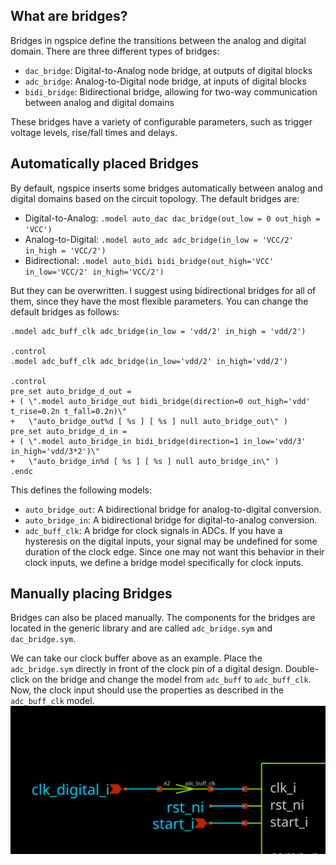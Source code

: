 ## What are bridges?

Bridges in ngspice define the transitions between the analog and digital domain. There are three different types of bridges:

- `dac_bridge`: Digital-to-Analog node bridge, at outputs of digital blocks
- `adc_bridge`: Analog-to-Digital node bridge, at inputs of digital blocks
- `bidi_bridge`: Bidirectional bridge, allowing for two-way communication between analog and digital domains

These bridges have a variety of configurable parameters, such as trigger voltage levels, rise/fall times and delays.

## Automatically placed Bridges

By default, ngspice inserts some bridges automatically between analog and digital domains based on the circuit topology. The default bridges are:

- Digital-to-Analog: `.model auto_dac dac_bridge(out_low = 0 out_high = 'VCC')`
- Analog-to-Digital: `.model auto_adc adc_bridge(in_low = 'VCC/2' in_high = 'VCC/2')`
- Bidirectional: `.model auto_bidi bidi_bridge(out_high='VCC' in_low='VCC/2' in_high='VCC/2')`

But they can be overwritten. I suggest using bidirectional bridges for all of them, since they have the most flexible parameters. You can change the default bridges as follows:
```spice
.model adc_buff_clk adc_bridge(in_low = 'vdd/2' in_high = 'vdd/2')

.control
.model adc_buff_clk adc_bridge(in_low='vdd/2' in_high='vdd/2')

.control
pre_set auto_bridge_d_out =
+ ( \".model auto_bridge_out bidi_bridge(direction=0 out_high='vdd' t_rise=0.2n t_fall=0.2n)\"
+   \"auto_bridge_out%d [ %s ] [ %s ] null auto_bridge_out\" )
pre_set auto_bridge_d_in =
+ ( \".model auto_bridge_in bidi_bridge(direction=1 in_low='vdd/3' in_high='vdd/3*2')\"
+   \"auto_bridge_in%d [ %s ] [ %s ] null auto_bridge_in\" )
.endc
```
This defines the following models:

- `auto_bridge_out`: A bidirectional bridge for analog-to-digital conversion.
- `auto_bridge_in`: A bidirectional bridge for digital-to-analog conversion.
- `adc_buff_clk`: A bridge for clock signals in ADCs. If you have a hysteresis on the digital inputs, your signal may be undefined for some duration of the clock edge. Since one may not want this behavior in their clock inputs, we define a bridge model specifically for clock inputs.

## Manually placing Bridges

Bridges can also be placed manually. The components for the bridges are located in the generic library and are called `adc_bridge.sym` and `dac_bridge.sym`.

We can take our clock buffer above as an example. Place the `adc_bridge.sym` directly in front of the clock pin of a digital design. Double-click on the bridge and change the model from `adc_buff` to `adc_buff_clk`. Now, the clock input should use the properties as described in the `adc_buff_clk` model.
![Clock ADC Bridge](assets/adc_buff_clk.svg)